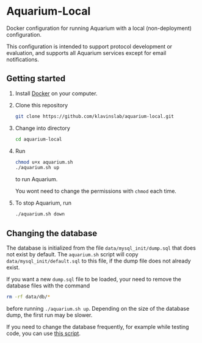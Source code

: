 # Aquarium-Local

Docker configuration for running Aquarium with a local (non-deployment) configuration.

This configuration is intended to support protocol development or evaluation, and supports all Aquarium services except for email notifications.

## Getting started

1. Install [Docker](https://www.docker.com/get-started) on your computer.
2. Clone this repository

   ```bash
   git clone https://github.com/klavinslab/aquarium-local.git
   ```

3. Change into directory

   ```bash
   cd aquarium-local
   ```

4. Run

   ```bash
   chmod u+x aquarium.sh
   ./aquarium.sh up
   ```

   to run Aquarium.

   You wont need to change the permissions with `chmod` each time.

5. To stop Aquarium, run

   ```bash
   ./aquarium.sh down
   ```

## Changing the database

The database is initialized from the file `data/mysql_init/dump.sql` that does not exist by default.
The `aquarium.sh` script will copy `data/mysql_init/default.sql` to this file, if the dump file does not already exist.

If you want a new `dump.sql` file to be loaded, your need to remove the database files with the command

```bash
rm -rf data/db/*
```

before running `./aquarium.sh up`.
Depending on the size of the database dump, the first run may be slower.

If you need to change the database frequently, for example while testing code, you can use [this script](https://github.com/dvnstrcklnd/aq-hot-swap-db).

